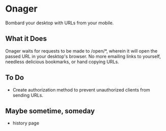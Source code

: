 Onager
======

Bombard your desktop with URLs from your mobile.

What it Does
------------

Onager waits for requests to be made to /open/*, wherein it will open the passed URL in your desktop's browser. No more emailing links to yourself, needless delicious bookmarks, or hand copying URLs.

To Do
-----

* Create authorization method to prevent unauthorized clients from sending URLs.

Maybe sometime, someday
-----------------------

* history page 